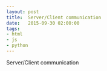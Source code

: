 ```yaml
---
layout: post
title:  Server/Client communication
date:   2015-09-30 02:00:00
tags:
- html
- js
- python
---
```


Server/Client communication
